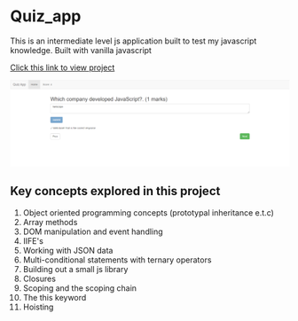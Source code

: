 # Quiz_app
This is an intermediate level js application built to test my javascript knowledge. Built with vanilla javascript

[Click this link to view project](https://thatjsprof.github.io/Quiz_app/) 

![Quiz app picture](/Quiz-App.png)
## Key concepts explored in this project
1. Object oriented programming concepts (prototypal inheritance e.t.c)
2. Array methods
3. DOM manipulation and event handling
4. IIFE's
5. Working with JSON data
6. Multi-conditional statements with ternary operators
7. Building out a small js library
8. Closures
9. Scoping and the scoping chain
10. The this keyword
11. Hoisting
